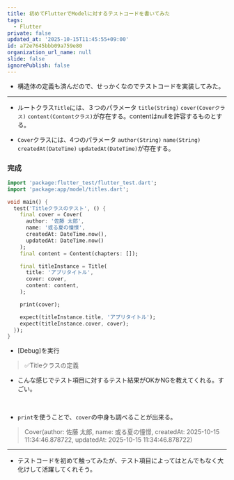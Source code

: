 ```yaml
---
title: 初めてFlutterでModelに対するテストコードを書いてみた
tags:
  - Flutter
private: false
updated_at: '2025-10-15T11:45:55+09:00'
id: a72e7645bbb09a759e80
organization_url_name: null
slide: false
ignorePublish: false
---
```

* 構造体の定義も済んだので、せっかくなのでテストコードを実装してみた。

---

* ルートクラス`Title`には、３つのパラメータ `title(String)` `cover(Coverクラス)` `content(Contentクラス)`が存在する。contentはnullを許容するものとする。

* `Cover`クラスには、4つのパラメータ `author(String)` `name(String)` `createdAt(DateTime)` `updatedAt(DateTime)`が存在する。

### 完成
```model_title_test.dart
import 'package:flutter_test/flutter_test.dart';
import 'package:app/model/titles.dart';

void main() {
  test('Titleクラスのテスト', () {
    final cover = Cover(
      author: '佐藤 太郎', 
      name: '或る夏の憧憬', 
      createdAt: DateTime.now(), 
      updatedAt: DateTime.now()
    );
    final content = Content(chapters: []);

    final titleInstance = Title(
      title: 'アプリタイトル',
      cover: cover,
      content: content,
    );

    print(cover);

    expect(titleInstance.title, 'アプリタイトル');
    expect(titleInstance.cover, cover);
  });
}
```
* [Debug]を実行
> ✅Titleクラスの定義
* こんな感じでテスト項目に対するテスト結果がOKかNGを教えてくれる。すごい。

<br>

* `print`を使うことで、`cover`の中身も調べることが出来る。
> Cover(author: 佐藤 太郎, name: 或る夏の憧憬, createdAt: 2025-10-15 11:34:46.878722, updatedAt: 2025-10-15 11:34:46.878722)


---
* テストコードを初めて触ってみたが、テスト項目によってはとんでもなく大化けして活躍してくれそう。
